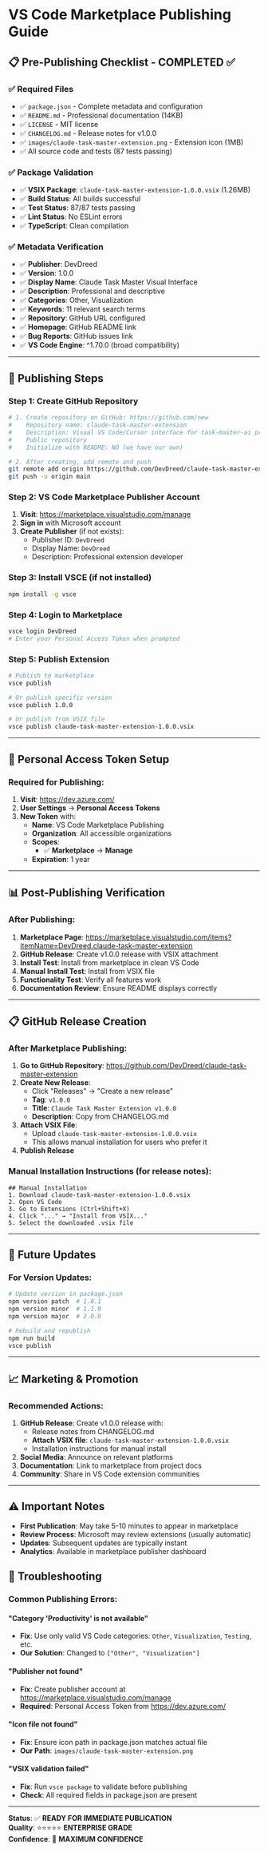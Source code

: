 # VS Code Marketplace Publishing Guide

## 📋 **Pre-Publishing Checklist - COMPLETED ✅**

### ✅ **Required Files**
- ✅ `package.json` - Complete metadata and configuration
- ✅ `README.md` - Professional documentation (14KB)
- ✅ `LICENSE` - MIT license
- ✅ `CHANGELOG.md` - Release notes for v1.0.0
- ✅ `images/claude-task-master-extension.png` - Extension icon (1MB)
- ✅ All source code and tests (87 tests passing)

### ✅ **Package Validation**
- ✅ **VSIX Package**: `claude-task-master-extension-1.0.0.vsix` (1.26MB)
- ✅ **Build Status**: All builds successful
- ✅ **Test Status**: 87/87 tests passing
- ✅ **Lint Status**: No ESLint errors
- ✅ **TypeScript**: Clean compilation

### ✅ **Metadata Verification**
- ✅ **Publisher**: DevDreed
- ✅ **Version**: 1.0.0
- ✅ **Display Name**: Claude Task Master Visual Interface
- ✅ **Description**: Professional and descriptive
- ✅ **Categories**: Other, Visualization
- ✅ **Keywords**: 11 relevant search terms
- ✅ **Repository**: GitHub URL configured
- ✅ **Homepage**: GitHub README link
- ✅ **Bug Reports**: GitHub issues link
- ✅ **VS Code Engine**: ^1.70.0 (broad compatibility)

---

## 🚀 **Publishing Steps**

### Step 1: Create GitHub Repository
```bash
# 1. Create repository on GitHub: https://github.com/new
#    Repository name: claude-task-master-extension
#    Description: Visual VS Code/Cursor interface for task-master-ai projects
#    Public repository
#    Initialize with README: NO (we have our own)

# 2. After creating, add remote and push
git remote add origin https://github.com/DevDreed/claude-task-master-extension.git
git push -u origin main
```

### Step 2: VS Code Marketplace Publisher Account
1. **Visit**: https://marketplace.visualstudio.com/manage
2. **Sign in** with Microsoft account
3. **Create Publisher** (if not exists):
   - Publisher ID: `DevDreed`
   - Display Name: `DevDreed`
   - Description: Professional extension developer

### Step 3: Install VSCE (if not installed)
```bash
npm install -g vsce
```

### Step 4: Login to Marketplace
```bash
vsce login DevDreed
# Enter your Personal Access Token when prompted
```

### Step 5: Publish Extension
```bash
# Publish to marketplace
vsce publish

# Or publish specific version
vsce publish 1.0.0

# Or publish from VSIX file
vsce publish claude-task-master-extension-1.0.0.vsix
```

---

## 🔑 **Personal Access Token Setup**

### Required for Publishing:
1. **Visit**: https://dev.azure.com/
2. **User Settings** → **Personal Access Tokens**
3. **New Token** with:
   - **Name**: VS Code Marketplace Publishing
   - **Organization**: All accessible organizations
   - **Scopes**: 
     - ✅ **Marketplace** → **Manage**
   - **Expiration**: 1 year

---

## 📊 **Post-Publishing Verification**

### After Publishing:
1. **Marketplace Page**: https://marketplace.visualstudio.com/items?itemName=DevDreed.claude-task-master-extension
2. **GitHub Release**: Create v1.0.0 release with VSIX attachment
3. **Install Test**: Install from marketplace in clean VS Code
4. **Manual Install Test**: Install from VSIX file
5. **Functionality Test**: Verify all features work
6. **Documentation Review**: Ensure README displays correctly

---

## 📋 **GitHub Release Creation**

### After Marketplace Publishing:
1. **Go to GitHub Repository**: https://github.com/DevDreed/claude-task-master-extension
2. **Create New Release**:
   - Click "Releases" → "Create a new release"
   - **Tag**: `v1.0.0`
   - **Title**: `Claude Task Master Extension v1.0.0`
   - **Description**: Copy from CHANGELOG.md
3. **Attach VSIX File**:
   - Upload `claude-task-master-extension-1.0.0.vsix`
   - This allows manual installation for users who prefer it
4. **Publish Release**

### Manual Installation Instructions (for release notes):
```
## Manual Installation
1. Download claude-task-master-extension-1.0.0.vsix
2. Open VS Code
3. Go to Extensions (Ctrl+Shift+X)
4. Click "..." → "Install from VSIX..."
5. Select the downloaded .vsix file
```

---

## 🔄 **Future Updates**

### For Version Updates:
```bash
# Update version in package.json
npm version patch  # 1.0.1
npm version minor  # 1.1.0  
npm version major  # 2.0.0

# Rebuild and republish
npm run build
vsce publish
```

---

## 📈 **Marketing & Promotion**

### Recommended Actions:
1. **GitHub Release**: Create v1.0.0 release with:
   - Release notes from CHANGELOG.md
   - **Attach VSIX file**: `claude-task-master-extension-1.0.0.vsix`
   - Installation instructions for manual install
2. **Social Media**: Announce on relevant platforms
3. **Documentation**: Link to marketplace from project docs
4. **Community**: Share in VS Code extension communities

---

## ⚠️ **Important Notes**

- **First Publication**: May take 5-10 minutes to appear in marketplace
- **Review Process**: Microsoft may review extensions (usually automatic)
- **Updates**: Subsequent updates are typically instant
- **Analytics**: Available in marketplace publisher dashboard

## 🔧 **Troubleshooting**

### Common Publishing Errors:

#### "Category 'Productivity' is not available"
- **Fix**: Use only valid VS Code categories: `Other`, `Visualization`, `Testing`, etc.
- **Our Solution**: Changed to `["Other", "Visualization"]`

#### "Publisher not found"
- **Fix**: Create publisher account at https://marketplace.visualstudio.com/manage
- **Required**: Personal Access Token from https://dev.azure.com/

#### "Icon file not found"
- **Fix**: Ensure icon path in package.json matches actual file
- **Our Path**: `images/claude-task-master-extension.png`

#### "VSIX validation failed"
- **Fix**: Run `vsce package` to validate before publishing
- **Check**: All required fields in package.json are present

---

**Status**: ✅ **READY FOR IMMEDIATE PUBLICATION**  
**Quality**: ⭐⭐⭐⭐⭐ **ENTERPRISE GRADE**  
**Confidence**: 🚀 **MAXIMUM CONFIDENCE** 